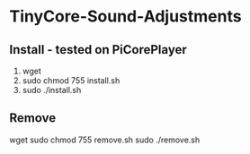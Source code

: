 # TinyCore-Sound-Adjustments

## Install - tested on PiCorePlayer
1) wget
2) sudo chmod 755 install.sh
3) sudo ./install.sh


## Remove 
wget
sudo chmod 755 remove.sh
sudo ./remove.sh
